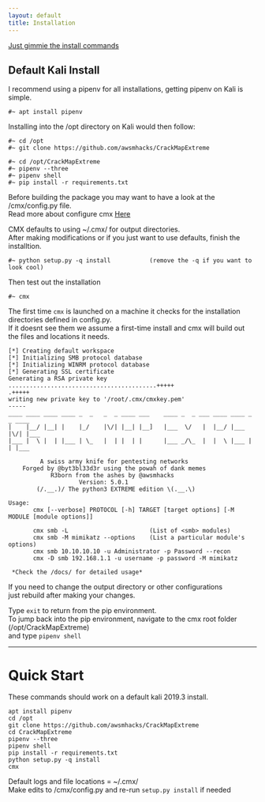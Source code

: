 ```yaml
---
layout: default
title: Installation
---
```


[Just gimmie the install commands](#quick-start)

## Default Kali Install 

I recommend using a pipenv for all installations, getting pipenv on Kali is simple.    

`#~ apt install pipenv`  

Installing into the /opt directory on Kali would then follow:  
```
#~ cd /opt
#~ git clone https://github.com/awsmhacks/CrackMapExtreme 

#~ cd /opt/CrackMapExtreme  
#~ pipenv --three  
#~ pipenv shell  
#~ pip install -r requirements.txt  
```

Before building the package you may want to have a look at the /cmx/config.py file.  
Read more about configure cmx [Here](./configuration)  
  
CMX defaults to using ~/.cmx/ for output directories.    
After making modifications or if you just want to use defaults, finish the installtion.  

```
#~ python setup.py -q install           (remove the -q if you want to look cool)
```
Then test out the installation
```
#~ cmx
```
The first time `cmx` is launched on a machine it checks for the installation 
directories defined in config.py.   
If it doesnt see them we assume a first-time install 
and cmx will build out the files and locations it needs.  
  
```
[*] Creating default workspace
[*] Initializing SMB protocol database
[*] Initializing WINRM protocol database
[*] Generating SSL certificate
Generating a RSA private key
..........................................+++++
.+++++
writing new private key to '/root/.cmx/cmxkey.pem'
-----
____ ____ ____ ____ _  _   _  _ ____ ___    ____ _  _ ___ ____ ____ _  _ ____ 
|    |__/ |__| |    |_/    |\/| |__| |__]   |___  \/   |  |__/ |___ |\/| |___ 
|___ |  \ |  | |___ | \_   |  | |  | |      |___ _/\_  |  |  \ |___ |  | |___ 

         A swiss army knife for pentesting networks
    Forged by @byt3bl33d3r using the powah of dank memes
            R3born from the ashes by @awsmhacks
                    Version: 5.0.1
        (/.__.)/ The python3 EXTREME edition \(.__.\) 

Usage: 
       cmx [--verbose] PROTOCOL [-h] TARGET [target options] [-M MODULE [module options]]  

       cmx smb -L                       (List of <smb> modules)
       cmx smb -M mimikatz --options    (List a particular module's options)
       cmx smb 10.10.10.10 -u Administrator -p Password --recon
       cmx -D smb 192.168.1.1 -u username -p password -M mimikatz

 *Check the /docs/ for detailed usage* 
```

If you need to change the output directory or other configurations   
just rebuild after making your changes.  
  

Type `exit` to return from the pip environment.  
To jump back into the pip environment, navigate to the cmx root folder (/opt/CrackMapExtreme)  
and type `pipenv shell`  
  
--------------------------------------------------------------------------------------- 

# 
  
# Quick Start
  
These commands should work on a default kali 2019.3 install.  

```
apt install pipenv
cd /opt
git clone https://github.com/awsmhacks/CrackMapExtreme 
cd CrackMapExtreme  
pipenv --three
pipenv shell  
pip install -r requirements.txt 
python setup.py -q install 
cmx
```  
   
Default logs and file locations = ~/.cmx/  
Make edits to /cmx/config.py and re-run `setup.py install` if needed   